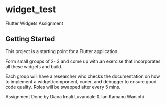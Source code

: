 # widget_test

Flutter Widgets Assignment

## Getting Started

This project is a starting point for a Flutter application.

Form small groups of 2- 3 and come up with an exercise that incorporates all these widgets and build. 

Each group will have a researcher who checks the documentation on how to implement a widget/component, coder, and debugger to ensure good code quality. Roles will be swapped after every 5 mins.

Assignment Done by Diana Imali Luvandale & Ian Kamanu Wanjohi